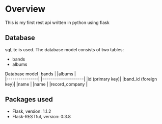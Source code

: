 # Overview

This is my first rest api written in python using flask


## Database
sqLite is used. The database model consists of two tables:
* bands
* albums


Database model
|bands           |   |albums               |   
|----------------|   |---------------------|
|id (primary key)|   |band_id (foreign key)|
|name            |   |name                 |
                     |record_company       |


## Packages used
* Flask, version: 1.1.2
* Flask-RESTful, version: 0.3.8


